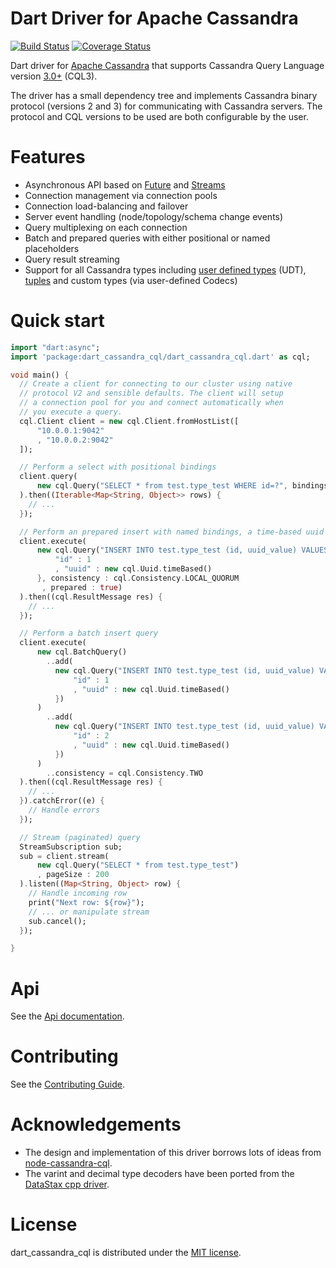 # Dart Driver for Apache Cassandra

[![Build Status](https://drone.io/github.com/achilleasa/dart_cassandra_cql/status.png)](https://drone.io/github.com/achilleasa/dart_cassandra_cql/latest)
[![Coverage Status](https://coveralls.io/repos/achilleasa/dart_cassandra_cql/badge.svg)](https://coveralls.io/r/achilleasa/dart_cassandra_cql)

Dart driver for [Apache Cassandra](http://Cassandra.apache.org/) that supports Cassandra Query Language version [3.0+](http://www.datastax.com/documentation/cql/3.1/cql/cql_intro_c.html) (CQL3). 

The driver has a small dependency tree and implements Cassandra binary protocol (versions 2 and 3) for communicating with Cassandra servers. The protocol and CQL versions to be used are both configurable by the user.

# Features
 - Asynchronous API based on [Future](https://api.dartlang.org/apidocs/channels/stable/dartdoc-viewer/dart:async.Future) and [Streams](https://api.dartlang.org/apidocs/channels/stable/dartdoc-viewer/dart-async.Stream)
 - Connection management via connection pools
 - Connection load-balancing and failover
 - Server event handling (node/topology/schema change events)
 - Query multiplexing on each connection
 - Batch and prepared queries with either positional or named placeholders
 - Query result streaming
 - Support for all Cassandra types including [user defined types](http://www.datastax.com/dev/blog/cql-in-2-1) (UDT),  [tuples](http://www.datastax.com/documentation/developer/java-driver/2.1/java-driver/reference/tupleTypes.html) and custom types (via user-defined Codecs)

# Quick start

```dart
import "dart:async";
import 'package:dart_cassandra_cql/dart_cassandra_cql.dart' as cql;

void main() {
  // Create a client for connecting to our cluster using native
  // protocol V2 and sensible defaults. The client will setup
  // a connection pool for you and connect automatically when
  // you execute a query.
  cql.Client client = new cql.Client.fromHostList([
      "10.0.0.1:9042"
      , "10.0.0.2:9042"
  ]);

  // Perform a select with positional bindings
  client.query(
      new cql.Query("SELECT * from test.type_test WHERE id=?", bindings : [123])
  ).then((Iterable<Map<String, Object>> rows) {
    // ...
  });

  // Perform an prepared insert with named bindings, a time-based uuid and tuneable consistency
  client.execute(
      new cql.Query("INSERT INTO test.type_test (id, uuid_value) VALUES (:id, :uuid)", bindings : {
          "id" : 1
          , "uuid" : new cql.Uuid.timeBased()
      }, consistency : cql.Consistency.LOCAL_QUORUM
       , prepared : true)
  ).then((cql.ResultMessage res) {
    // ...
  });

  // Perform a batch insert query
  client.execute(
      new cql.BatchQuery()
        ..add(
          new cql.Query("INSERT INTO test.type_test (id, uuid_value) VALUES (:id, :uuid)", bindings : {
              "id" : 1
              , "uuid" : new cql.Uuid.timeBased()
          })
      )
        ..add(
          new cql.Query("INSERT INTO test.type_test (id, uuid_value) VALUES (:id, :uuid)", bindings : {
              "id" : 2
              , "uuid" : new cql.Uuid.timeBased()
          })
      )
        ..consistency = cql.Consistency.TWO
  ).then((cql.ResultMessage res) {
    // ...
  }).catchError((e) {
    // Handle errors
  });

  // Stream (paginated) query
  StreamSubscription sub;
  sub = client.stream(
      new cql.Query("SELECT * from test.type_test")
      , pageSize : 200
  ).listen((Map<String, Object> row) {
    // Handle incoming row
    print("Next row: ${row}");
    // ... or manipulate stream
    sub.cancel();
  });

}
```

# Api

See the [Api documentation](https://github.com/achilleasa/dart_cassandra_cql/blob/master/API.md).


# Contributing

See the [Contributing Guide](https://github.com/achilleasa/dart_cassandra_cql/blob/master/CONTRIBUTING.md).

# Acknowledgements

- The design and implementation of this driver borrows lots of ideas from [node-cassandra-cql](https://github.com/jorgebay/node-cassandra-cql/). 
- The varint and decimal type decoders have been ported from the [DataStax cpp driver](https://github.com/datastax/cpp-driver).

# License

dart\_cassandra\_cql is distributed under the [MIT license](https://github.com/achilleasa/dart_cassandra_cql/blob/master/LICENSE).

